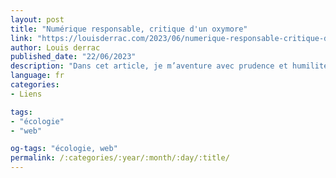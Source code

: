 ```yaml
---
layout: post
title: "Numérique responsable, critique d'un oxymore"
link: "https://louisderrac.com/2023/06/numerique-responsable-critique-dun-oxymore"
author: Louis derrac
published_date: "22/06/2023"
description: "Dans cet article, je m’aventure avec prudence et humilité dans un domaine dont je ne suis pas spécialiste, la sémantique. Il me parait important de préciser, dès l’introduction, que mon objectif se limite à questionner sereinement le terme de numérique responsable et d’engager une discussion et une réflexion que j’espère collectives."
language: fr
categories:
- Liens

tags:
- "écologie"
- "web"

og-tags: "écologie, web"
permalink: /:categories/:year/:month/:day/:title/
---
```

